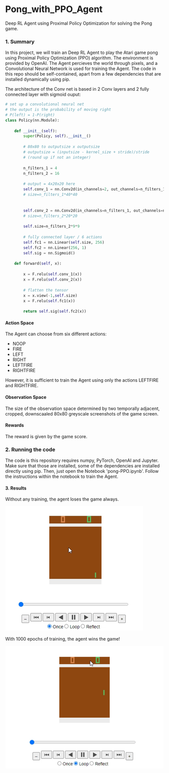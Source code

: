 # Pong_with_PPO_Agent
Deep RL Agent using Proximal Policy Optimization for solving the Pong game.

### 1. Summary

In this project, we will train an Deep RL Agent to play the Atari game pong using Proximal Policy Optimization (PPO) algorithm. The environment is provided by OpenAI. The Agent percieves the world through pixels, and a Convolutional Neural Network is used for training the Agent. The code in this repo should be self-contained, apart from a few dependencies that are installed dynamically using pip.

The architecture of the Conv net is based in 2 Conv layers and 2 fully connected layer with sigmoid ouput:

```python
# set up a convolutional neural net
# the output is the probability of moving right
# P(left) = 1-P(right)
class Policy(nn.Module):

    def __init__(self):
        super(Policy, self).__init__()
        
        # 80x80 to outputsize x outputsize
        # outputsize = (inputsize - kernel_size + stride)/stride 
        # (round up if not an integer)

        n_filters_1 = 4
        n_filters_2 = 16
        
        # output = 4x20x20 here
        self.conv_1 = nn.Conv2d(in_channels=2, out_channels=n_filters_1, kernel_size=6, stride=2, bias=False)
        # size=n_filters_1*40*40
        
        
        self.conv_2 = nn.Conv2d(in_channels=n_filters_1, out_channels=n_filters_2, kernel_size=6, stride=4)
        # size=n_filters_2*20*20
        
        self.size=n_filters_2*9*9
        
        # fully connected layer / 6 actions
        self.fc1 = nn.Linear(self.size, 256)
        self.fc2 = nn.Linear(256, 1)
        self.sig = nn.Sigmoid()
        
    def forward(self, x):
   
        x = F.relu(self.conv_1(x))
        x = F.relu(self.conv_2(x))

        # flatten the tensor
        x = x.view(-1,self.size)
        x = F.relu(self.fc1(x))
        
        return self.sig(self.fc2(x))
```

#### Action Space
The Agent can choose from six different actions:
- NOOP
- FIRE
- LEFT
- RIGHT
- LEFTFIRE
- RIGHTFIRE

However, it is sufficient to train the Agent using only the actions LEFTFIRE and RIGHTFIRE. 

#### Observation Space
The size of the observation space determined by two temporally adjacent, cropped, downscaaled 80x80 greyscale screenshots of the game screen.

#### Rewards
The reward is given by the game score.

### 2. Running the code
The code is this repository requires numpy, PyTorch, OpenAI and Jupyter. Make sure that those are installed, some of the dependencies are installed directly using pip. Then, just open the Notebook 'pong-PPO.ipynb'. Follow the instructions within the notebook to train the Agent.

#### 3. Results

Without any training, the agent loses the game always.

![alt-text](/No_Train_PPO.gif)

With 1000 epochs of training, the agent wins the game!

![alt-text](/Trained_PPO.gif)
